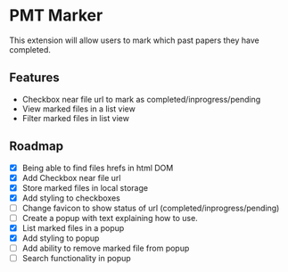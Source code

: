 # PMT Marker

This extension will allow users to mark which past papers they have completed.

## Features

- Checkbox near file url to mark as completed/inprogress/pending
- View marked files in a list view
- Filter marked files in list view

## Roadmap

- [x] Being able to find files hrefs in html DOM
- [x] Add Checkbox near file url
- [x] Store marked files in local storage
- [x] Add styling to checkboxes
- [ ] Change favicon to show status of url (completed/inprogress/pending)
- [ ] Create a popup with text explaining how to use.
- [x] List marked files in a popup
- [x] Add styling to popup
- [ ] Add ability to remove marked file from popup
- [ ] Search functionality in popup
